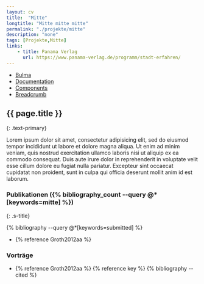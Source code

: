 ```yaml
---
layout: cv
title:  "Mitte"
longtitle: "Mitte mitte mitte"
permalink: "./projekte/mitte"
description: "none"
tags: [Projekte,Mitte]
links:
    - title: Panama Verlag
      url: https://www.panama-verlag.de/programm/stadt-erfahren/
---
```

<nav class="breadcrumb has-arrow-separator" aria-label="breadcrumbs">
  <ul>
    <li><a href="#">Bulma</a></li>
    <li><a href="#">Documentation</a></li>
    <li><a href="#">Components</a></li>
    <li class="is-active"><a href="#" aria-current="page">Breadcrumb</a></li>
  </ul>
</nav> 

## {{ page.title }}
{: .text-primary}
 
Lorem ipsum dolor sit amet, consectetur adipisicing elit, sed do eiusmod
tempor incididunt ut labore et dolore magna aliqua. Ut enim ad minim veniam,
quis nostrud exercitation ullamco laboris nisi ut aliquip ex ea commodo
consequat. Duis aute irure dolor in reprehenderit in voluptate velit esse
cillum dolore eu fugiat nulla pariatur. Excepteur sint occaecat cupidatat non
proident, sunt in culpa qui officia deserunt mollit anim id est laborum.

### Publikationen ({% bibliography_count --query @*[keywords=mitte] %})
{: .s-title}

{% bibliography --query @*[keywords=submitted] %}

* {% reference Groth2012aa %}

### Vorträge
* {% reference Groth2012aa %}
{% reference key %}
{% bibliography --cited %}
